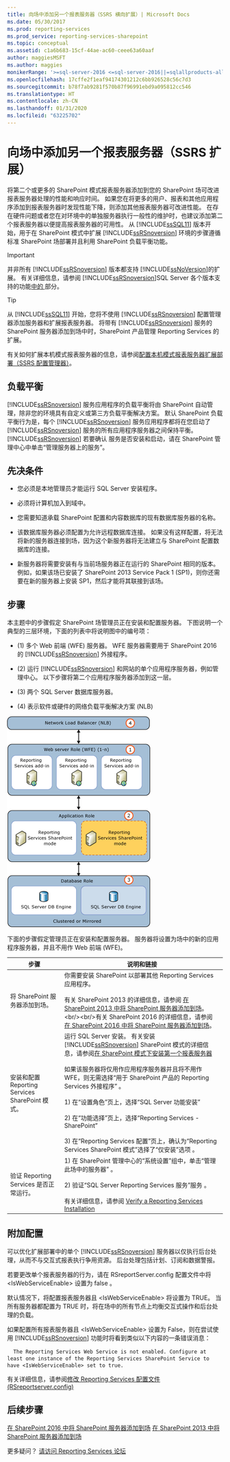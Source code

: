 ```yaml
---
title: 向场中添加另一个报表服务器（SSRS 横向扩展）| Microsoft Docs
ms.date: 05/30/2017
ms.prod: reporting-services
ms.prod_service: reporting-services-sharepoint
ms.topic: conceptual
ms.assetid: c1a6b683-15cf-44ae-ac60-ceee63a60aaf
author: maggiesMSFT
ms.author: maggies
monikerRange: '>=sql-server-2016 <=sql-server-2016||=sqlallproducts-allversions'
ms.openlocfilehash: 17cffe2f1eaf94174301212c6bb926528c56c7d3
ms.sourcegitcommit: b78f7ab9281f570b87f96991ebd9a095812cc546
ms.translationtype: HT
ms.contentlocale: zh-CN
ms.lasthandoff: 01/31/2020
ms.locfileid: "63225702"
---
```

# <a name="add-an-additional-report-server-to-a-farm-ssrs-scale-out"></a>向场中添加另一个报表服务器（SSRS 扩展）

  将第二个或更多的 SharePoint 模式报表服务器添加到您的 SharePoint 场可改进报表服务器处理的性能和响应时间。 如果您在将更多的用户、报表和其他应用程序添加到报表服务器时发现性能下降，则添加其他报表服务器可改进性能。 在存在硬件问题或者您在对环境中的单独服务器执行一般性的维护时，也建议添加第二个报表服务器以便提高报表服务器的可用性。 从 [!INCLUDE[ssSQL11](../../includes/sssql11-md.md)] 版本开始，用于在 SharePoint 模式中扩展 [!INCLUDE[ssRSnoversion](../../includes/ssrsnoversion-md.md)] 环境的步骤遵循标准 SharePoint 场部署并且利用 SharePoint 负载平衡功能。  
  
> [!IMPORTANT]  
>  并非所有 [!INCLUDE[ssRSnoversion](../../includes/ssrsnoversion-md.md)] 版本都支持 [!INCLUDE[ssNoVersion](../../includes/ssnoversion-md.md)]的扩展。 有关详细信息，请参阅 [!INCLUDE[ssRSnoversion](../../includes/ssrsnoversion-md.md)]SQL Server 各个版本支持的功能[中的 ](~/sql-server/editions-and-components-of-sql-server-2017.md#SSRS) 部分。  
  
> [!TIP]  
>  从 [!INCLUDE[ssSQL11](../../includes/sssql11-md.md)] 开始，您将不使用 [!INCLUDE[ssRSnoversion](../../includes/ssrsnoversion-md.md)] 配置管理器添加服务器和扩展报表服务器。 将带有 [!INCLUDE[ssRSnoversion](../../includes/ssrsnoversion-md.md)] 服务的 SharePoint 服务器添加到场中时，SharePoint 产品管理 Reporting Services 的扩展。  
  
 有关如何扩展本机模式报表服务器的信息，请参阅[配置本机模式报表服务器扩展部署（SSRS 配置管理器）](../../reporting-services/install-windows/configure-a-native-mode-report-server-scale-out-deployment.md)。  
  
##  <a name="bkmk_loadbalancing"></a> 负载平衡  
 [!INCLUDE[ssRSnoversion](../../includes/ssrsnoversion-md.md)] 服务应用程序的负载平衡将由 SharePoint 自动管理，除非您的环境具有自定义或第三方负载平衡解决方案。 默认 SharePoint 负载平衡行为是，每个 [!INCLUDE[ssRSnoversion](../../includes/ssrsnoversion-md.md)] 服务应用程序都将在您启动了 [!INCLUDE[ssRSnoversion](../../includes/ssrsnoversion-md.md)] 服务的所有应用程序服务器之间保持平衡。 [!INCLUDE[ssRSnoversion](../../includes/ssrsnoversion-md.md)] 若要确认  服务是否安装和启动，请在 SharePoint 管理中心中单击“管理服务器上的服务”。  
  
##  <a name="bkmk_prerequisites"></a>先决条件  
  
-   您必须是本地管理员才能运行 SQL Server 安装程序。  
  
-   必须将计算机加入到域中。  
  
-   您需要知道承载 SharePoint 配置和内容数据库的现有数据库服务器的名称。  
  
-   该数据库服务器必须配置为允许远程数据库连接。  如果没有这样配置，将无法将新的服务器连接到场，因为这个新服务器将无法建立与 SharePoint 配置数据库的连接。  
  
-   新服务器将需要安装有与当前场服务器正在运行的 SharePoint 相同的版本。 例如，如果该场已安装了 SharePoint 2013 Service Pack 1 (SP1)，则你还需要在新的服务器上安装 SP1，然后才能将其联接到该场。  
  
##  <a name="bkmk_steps"></a> 步骤  
 本主题中的步骤假定 SharePoint 场管理员正在安装和配置服务器。 下图说明一个典型的三层环境，下面的列表中将说明图中的编号项：  
  
-   (1) 多个 Web 前端 (WFE) 服务器。 WFE 服务器需要用于 SharePoint 2016 的 [!INCLUDE[ssRSnoversion](../../includes/ssrsnoversion-md.md)] 外接程序。  
  
-   (2) 运行 [!INCLUDE[ssRSnoversion](../../includes/ssrsnoversion-md.md)] 和网站的单个应用程序服务器，例如管理中心。 以下步骤将第二个应用程序服务器添加到这一层。  
  
-   (3) 两个 SQL Server 数据库服务器。  
  
-   (4) 表示软件或硬件的网络负载平衡解决方案 (NLB)  
  
 ![添加 Reporting Services 应用程序服务器](../../reporting-services/install-windows/media/rs-sharepointscale.gif "添加 Reporting Services 应用程序服务器")  
  
 下面的步骤假定管理员正在安装和配置服务器。 服务器将设置为场中的新的应用程序服务器，并且不用作 Web 前端 (WFE)。  
  
|步骤|说明和链接|  
|----------|--------------------------|  
|将 SharePoint 服务器添加到场。|你需要安装 SharePoint 以部署其他 Reporting Services 应用程序。<br/><br/>有关 SharePoint 2013 的详细信息，请参阅 [在 SharePoint 2013 中将 SharePoint 服务器添加到场](https://technet.microsoft.com/library/cc261752(v=office.15).aspx)。<br/><br/>有关 SharePoint 2016 的详细信息，请参阅 [在 SharePoint 2016 中将 SharePoint 服务器添加到场](https://technet.microsoft.com/library/cc261752(v=office.16).aspx)。|  
|安装和配置 Reporting Services SharePoint 模式。|运行 SQL Server 安装。 有关安装 [!INCLUDE[ssRSnoversion](../../includes/ssrsnoversion-md.md)] SharePoint 模式的详细信息，请参阅[在 SharePoint 模式下安装第一个报表服务器](install-the-first-report-server-in-sharepoint-mode.md)<br /><br /> 如果该服务器将仅用作应用程序服务器并且将不用作 WFE，则无需选择“用于 SharePoint 产品的 Reporting Services 外接程序”  。<br /><br /> 1) 在“设置角色”页上，选择“SQL Server 功能安装”  <br /><br /> 2) 在“功能选择”页上，选择“Reporting Services - SharePoint”  <br /><br /> 3) 在“Reporting Services 配置”页上，确认为“Reporting Services SharePoint 模式”选择了“仅安装”选项    。|  
|验证 Reporting Services 是否正常运行。|1) 在 SharePoint 管理中心的“系统设置”组中，单击“管理此场中的服务器”   。<br /><br /> 2) 验证“SQL Server Reporting Services 服务”服务  。<br /><br />有关详细信息，请参阅 [Verify a Reporting Services Installation](../../reporting-services/install-windows/verify-a-reporting-services-installation.md)|  
  
##  <a name="bkmk_additional"></a> 附加配置  
 可以优化扩展部署中的单个 [!INCLUDE[ssRSnoversion](../../includes/ssrsnoversion-md.md)] 服务器以仅执行后台处理，从而不与交互式报表执行争用资源。 后台处理包括计划、订阅和数据警报。  
  
 若要更改单个报表服务器的行为，请在 RSreportServer.config 配置文件中将 \<IsWebServiceEnable> 设置为 false   。  
  
 默认情况下，将配置报表服务器且 \<IsWebServiceEnable> 将设置为 TRUE。 当所有服务器都配置为 TRUE 时，将在场中的所有节点上均衡交互式操作和后台处理的负载。  
  
 如果配置所有报表服务器且 \<IsWebServiceEnable> 设置为 False，则在尝试使用 [!INCLUDE[ssRSnoversion](../../includes/ssrsnoversion-md.md)] 功能时将看到类似以下内容的一条错误消息：  
  
      The Reporting Services Web Service is not enabled. Configure at least one instance of the Reporting Services SharePoint Service to have <IsWebServiceEnable> set to true. 
 
 有关详细信息，请参阅[修改 Reporting Services 配置文件 (RSreportserver.config)](../../reporting-services/report-server/modify-a-reporting-services-configuration-file-rsreportserver-config.md)  

## <a name="next-steps"></a>后续步骤

[在 SharePoint 2016 中将 SharePoint 服务器添加到场](https://technet.microsoft.com/library/cc261752(v=office.16).aspx)  
[在 SharePoint 2013 中将 SharePoint 服务器添加到场](https://technet.microsoft.com/library/cc261752(v=office.15).aspx)

更多疑问？ [请访问 Reporting Services 论坛](https://go.microsoft.com/fwlink/?LinkId=620231)
